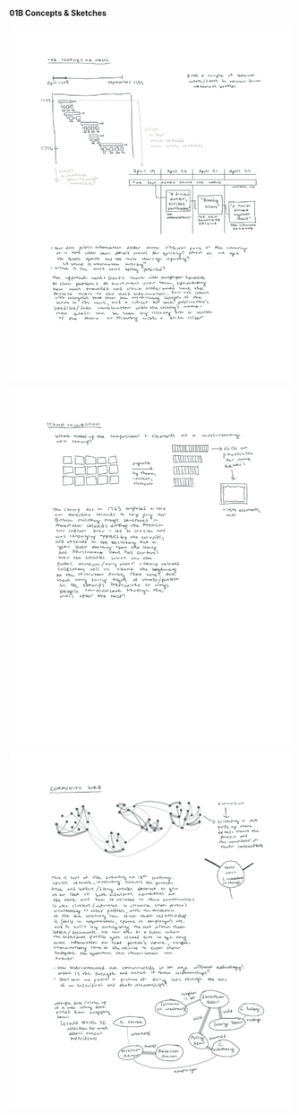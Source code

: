 **01B Concepts & Sketches**

![The journey of news sketch](https://github.com/mnav0/major-studio-1/blob/main/sketches/01b-concepts-1.png)

![Stamp collection sketch](https://github.com/mnav0/major-studio-1/blob/main/sketches/01b-concepts-3.png)

![Community web sketch](https://github.com/mnav0/major-studio-1/blob/main/sketches/01b-concepts-2.png)
